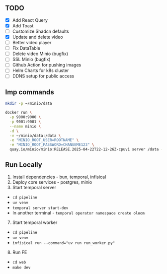 ## TODO

- [x] Add React Query
- [x] Add Toast
- [ ] Customize Shadcn defaults
- [x] Update and delete video
- [ ] Better video player
- [ ] Fix DataTable
- [ ] Delete video Minio (bugfix)
- [ ] SSL Minio (bugfix)
- [ ] Github Action for pushing images
- [ ] Helm Charts for k8s cluster
- [ ] DDNS setup for public access

## Imp commands

```bash
mkdir -p ~/minio/data

docker run \
  -p 9000:9000 \
  -p 9001:9001 \
  --name minio \
  -d \
  -v ~/minio/data:/data \
  -e "MINIO_ROOT_USER=ROOTNAME" \
  -e "MINIO_ROOT_PASSWORD=CHANGEME123" \
  quay.io/minio/minio:RELEASE.2025-04-22T22-12-26Z-cpuv1 server /data --console-address ":9001"
```

## Run Locally

1. Install dependencies - bun, temporal, infisical
2. Deploy core services - postgres, minio
3. Start temporal server

- `cd pipeline`
- `uv venv`
- `temporal server start-dev`
- In another terminal - `temporal operator namespace create oloom`

7. Start temporal worker

- `cd pipeline`
- `uv venv`
- `infisical run --command="uv run run_worker.py"`

8. Run FE

- `cd web`
- `make dev`
